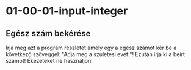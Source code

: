 # 01-00-01-input-integer
## Egész szám bekérése
Írja meg azt a program részletet amely egy a egész számot kér be a következő szöveggel: "Adja meg a szuletesi evet:"! Ezután írja ki a beírt számot!
Ékezeteket ne használjon!



